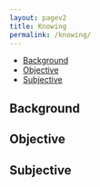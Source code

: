 ```yaml
---
layout: pagev2
title: Knowing
permalink: /knowing/
---
```


- [Background](#background)
- [Objective](#objective)
- [Subjective](#subjective)

## Background

## Objective

## Subjective